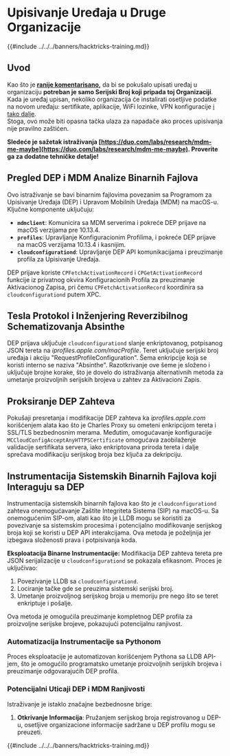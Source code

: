 # Upisivanje Uređaja u Druge Organizacije

{{#include ../../../banners/hacktricks-training.md}}

## Uvod

Kao što je [**ranije komentarisano**](./#what-is-mdm-mobile-device-management)**,** da bi se pokušalo upisati uređaj u organizaciju **potreban je samo Serijski Broj koji pripada toj Organizaciji**. Kada je uređaj upisan, nekoliko organizacija će instalirati osetljive podatke na novom uređaju: sertifikate, aplikacije, WiFi lozinke, VPN konfiguracije [i tako dalje](https://developer.apple.com/enterprise/documentation/Configuration-Profile-Reference.pdf).\
Stoga, ovo može biti opasna tačka ulaza za napadače ako proces upisivanja nije pravilno zaštićen.

**Sledeće je sažetak istraživanja [https://duo.com/labs/research/mdm-me-maybe](https://duo.com/labs/research/mdm-me-maybe). Proverite ga za dodatne tehničke detalje!**

## Pregled DEP i MDM Analize Binarnih Fajlova

Ovo istraživanje se bavi binarnim fajlovima povezanim sa Programom za Upisivanje Uređaja (DEP) i Upravom Mobilnih Uređaja (MDM) na macOS-u. Ključne komponente uključuju:

- **`mdmclient`**: Komunicira sa MDM serverima i pokreće DEP prijave na macOS verzijama pre 10.13.4.
- **`profiles`**: Upravljanje Konfiguracionim Profilima, i pokreće DEP prijave na macOS verzijama 10.13.4 i kasnijim.
- **`cloudconfigurationd`**: Upravljanje DEP API komunikacijama i preuzimanje profila za Upisivanje Uređaja.

DEP prijave koriste `CPFetchActivationRecord` i `CPGetActivationRecord` funkcije iz privatnog okvira Konfiguracionih Profila za preuzimanje Aktivacionog Zapisa, pri čemu `CPFetchActivationRecord` koordinira sa `cloudconfigurationd` putem XPC.

## Tesla Protokol i Inženjering Reverzibilnog Schematizovanja Absinthe

DEP prijava uključuje `cloudconfigurationd` slanje enkriptovanog, potpisanog JSON tereta na _iprofiles.apple.com/macProfile_. Teret uključuje serijski broj uređaja i akciju "RequestProfileConfiguration". Šema enkripcije koja se koristi interno se naziva "Absinthe". Razotkrivanje ove šeme je složeno i uključuje brojne korake, što je dovelo do istraživanja alternativnih metoda za umetanje proizvoljnih serijskih brojeva u zahtev za Aktivacioni Zapis.

## Proksiranje DEP Zahteva

Pokušaji presretanja i modifikacije DEP zahteva ka _iprofiles.apple.com_ korišćenjem alata kao što je Charles Proxy su ometeni enkripcijom tereta i SSL/TLS bezbednosnim merama. Međutim, omogućavanje konfiguracije `MCCloudConfigAcceptAnyHTTPSCertificate` omogućava zaobilaženje validacije sertifikata servera, iako enkriptovana priroda tereta i dalje sprečava modifikaciju serijskog broja bez ključa za dekripciju.

## Instrumentacija Sistemskih Binarnih Fajlova koji Interaguju sa DEP

Instrumentacija sistemskih binarnih fajlova kao što je `cloudconfigurationd` zahteva onemogućavanje Zaštite Integriteta Sistema (SIP) na macOS-u. Sa onemogućenim SIP-om, alati kao što je LLDB mogu se koristiti za povezivanje sa sistemskim procesima i potencijalno modifikovanje serijskog broja koji se koristi u DEP API interakcijama. Ova metoda je poželjnija jer izbegava složenosti prava i potpisivanja koda.

**Eksploatacija Binarne Instrumentacije:**
Modifikacija DEP zahteva tereta pre JSON serijalizacije u `cloudconfigurationd` se pokazala efikasnom. Proces je uključivao:

1. Povezivanje LLDB sa `cloudconfigurationd`.
2. Lociranje tačke gde se preuzima sistemski serijski broj.
3. Umetanje proizvoljnog serijskog broja u memoriju pre nego što se teret enkriptuje i pošalje.

Ova metoda je omogućila preuzimanje kompletnog DEP profila za proizvoljne serijske brojeve, pokazujući potencijalnu ranjivost.

### Automatizacija Instrumentacije sa Pythonom

Proces eksploatacije je automatizovan korišćenjem Pythona sa LLDB API-jem, što je omogućilo programatsko umetanje proizvoljnih serijskih brojeva i preuzimanje odgovarajućih DEP profila.

### Potencijalni Uticaji DEP i MDM Ranjivosti

Istraživanje je istaklo značajne bezbednosne brige:

1. **Otkrivanje Informacija**: Pružanjem serijskog broja registrovanog u DEP-u, osetljive organizacione informacije sadržane u DEP profilu mogu se preuzeti.

{{#include ../../../banners/hacktricks-training.md}}
